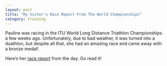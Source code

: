 ```yaml
---
layout: post
title: "My Sister's Race Report From The World Championships"
category: training
---
```

Pauline was racing in the ITU World Long Distance Triathlon Championships a few weeks ago. Unfortunately, due to bad weather, it was turned into a duathlon, but despite all that, she had an amazing race and came away with a bronze medal!

Here’s her [race report](http://paulineg27.blogspot.ie/2013/06/age-group-long-distance-world.html) from the day. Go read it!
